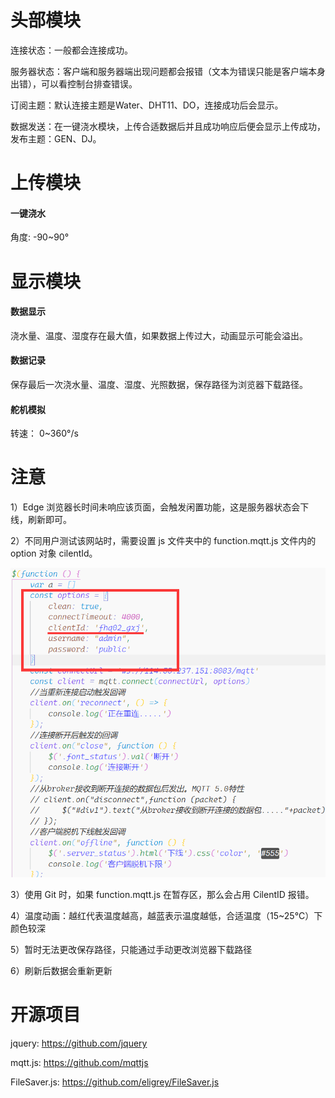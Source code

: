 # 头部模块

连接状态：一般都会连接成功。

服务器状态：客户端和服务器端出现问题都会报错（文本为错误只能是客户端本身出错），可以看控制台排查错误。

订阅主题：默认连接主题是Water、DHT11、DO，连接成功后会显示。

数据发送：在一键浇水模块，上传合适数据后并且成功响应后便会显示上传成功，发布主题：GEN、DJ。

# 上传模块

#### 一键浇水

角度:	-90~90°

# 显示模块


#### 数据显示

浇水量、温度、湿度存在最大值，如果数据上传过大，动画显示可能会溢出。


#### 数据记录

保存最后一次浇水量、温度、湿度、光照数据，保存路径为浏览器下载路径。

#### 舵机模拟
转速：	0~360°/s

# 注意

1）Edge 浏览器长时间未响应该页面，会触发闲置功能，这是服务器状态会下线，刷新即可。

2）不同用户测试该网站时，需要设置 js 文件夹中的 function.mqtt.js 文件内的 option 对象 cilentId。

![./](./images/change.png)

3）使用 Git 时，如果 function.mqtt.js 在暂存区，那么会占用 CilentID 报错。

4）温度动画：越红代表温度越高，越蓝表示温度越低，合适温度（15~25°C）下颜色较深

5）暂时无法更改保存路径，只能通过手动更改浏览器下载路径

6）刷新后数据会重新更新

# 开源项目

jquery:           https://github.com/jquery

mqtt.js:          https://github.com/mqttjs

FileSaver.js:   https://github.com/eligrey/FileSaver.js

